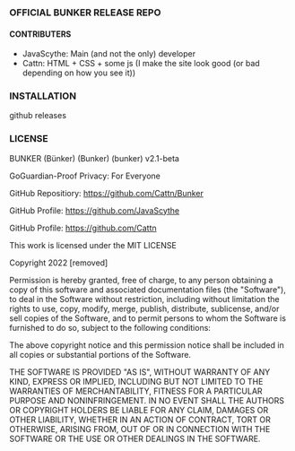 ### OFFICIAL BUNKER RELEASE REPO
#### CONTRIBUTERS
- JavaScythe: Main (and not the only) developer
- Cattn: HTML + CSS + some js (I make the site look good (or bad depending on how you see it))
### INSTALLATION
github releases

### LICENSE

BUNKER (Bünker) (Bunker) (bunker) v2.1-beta

GoGuardian-Proof Privacy: For Everyone

GitHub Repositiory: https://github.com/Cattn/Bunker

GitHub Profile: https://github.com/JavaScythe

GitHub Profile: https://github.com/Cattn

This work is licensed under the MIT LICENSE

Copyright 2022 [removed]

Permission is hereby granted, free of charge, to any person obtaining a copy of this software and associated documentation files (the "Software"), to deal in the Software without restriction, including without limitation the rights to use, copy, modify, merge, publish, distribute, sublicense, and/or sell copies of the Software, and to permit persons to whom the Software is furnished to do so, subject to the following conditions:

The above copyright notice and this permission notice shall be included in all copies or substantial portions of the Software.

THE SOFTWARE IS PROVIDED "AS IS", WITHOUT WARRANTY OF ANY KIND, EXPRESS OR IMPLIED, INCLUDING BUT NOT LIMITED TO THE WARRANTIES OF MERCHANTABILITY, FITNESS FOR A PARTICULAR PURPOSE AND NONINFRINGEMENT. IN NO EVENT SHALL THE AUTHORS OR COPYRIGHT HOLDERS BE LIABLE FOR ANY CLAIM, DAMAGES OR OTHER LIABILITY, WHETHER IN AN ACTION OF CONTRACT, TORT OR OTHERWISE, ARISING FROM, OUT OF OR IN CONNECTION WITH THE SOFTWARE OR THE USE OR OTHER DEALINGS IN THE SOFTWARE.
